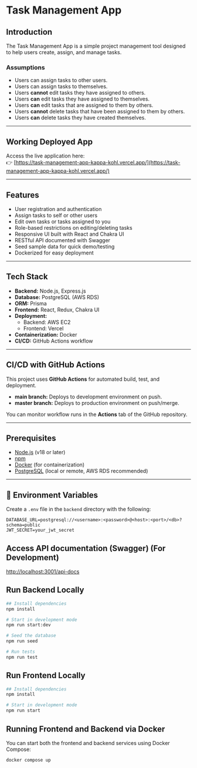 # Task Management App

## Introduction

The Task Management App is a simple project management tool designed to help users create, assign, and manage tasks.

### Assumptions

- Users can assign tasks to other users.
- Users can assign tasks to themselves.
- Users **cannot** edit tasks they have assigned to others.
- Users **can** edit tasks they have assigned to themselves.
- Users **can** edit tasks that are assigned to them by others.
- Users **cannot** delete tasks that have been assigned to them by others.
- Users **can** delete tasks they have created themselves.

---

## Working Deployed App

Access the live application here:  
👉 [https://task-management-app-kappa-kohl.vercel.app/](https://task-management-app-kappa-kohl.vercel.app/)

---

## Features

- User registration and authentication
- Assign tasks to self or other users
- Edit own tasks or tasks assigned to you
- Role-based restrictions on editing/deleting tasks
- Responsive UI built with React and Chakra UI
- RESTful API documented with Swagger
- Seed sample data for quick demo/testing
- Dockerized for easy deployment

---

## Tech Stack

- **Backend:** Node.js, Express.js
- **Database:** PostgreSQL (AWS RDS)
- **ORM:** Prisma
- **Frontend:** React, Redux, Chakra UI
- **Deployment:**
  - Backend: AWS EC2
  - Frontend: Vercel
- **Containerization:** Docker
- **CI/CD:** GitHub Actions workflow

---

## CI/CD with GitHub Actions

This project uses **GitHub Actions** for automated build, test, and deployment.

- **main branch:** Deploys to development environment on push.
- **master branch:** Deploys to production environment on push/merge.

You can monitor workflow runs in the **Actions** tab of the GitHub repository.

---

## Prerequisites

- [Node.js](https://nodejs.org/) (v18 or later)
- [npm](https://www.npmjs.com/)
- [Docker](https://www.docker.com/) (for containerization)
- [PostgreSQL](https://www.postgresql.org/) (local or remote, AWS RDS recommended)

---

## 🔑 Environment Variables

Create a `.env` file in the `backend` directory with the following:

```env
DATABASE_URL=postgresql://<username>:<password>@<host>:<port>/<db>?schema=public
JWT_SECRET=your_jwt_secret
```

## Access API documentation (Swagger) (For Development)

[http://localhost:3001/api-docs](http://localhost:3001/api-docs)

## Run Backend Locally

```bash
## Install dependencies
npm install

# Start in development mode
npm run start:dev

# Seed the database
npm run seed

# Run tests
npm run test

```

## Run Frontend Locally

```bash
## Install dependencies
npm install

# Start in development mode
npm run start
```

## Running Frontend and Backend via Docker

You can start both the frontend and backend services using Docker Compose:

```
docker compose up
```
